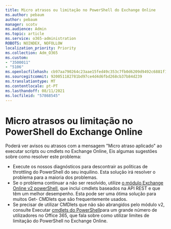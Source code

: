 ```yaml
---
title: Micro atrasos ou limitação no PowerShell do Exchange Online
ms.author: pebaum
author: pebaum
manager: scotv
ms.audience: Admin
ms.topic: article
ms.service: o365-administration
ROBOTS: NOINDEX, NOFOLLOW
localization_priority: Priority
ms.collection: Adm_O365
ms.custom:
- "3500011"
- "5106"
ms.openlocfilehash: cb97aa790264c23aae15fed49c353c7fb0d6209d9492c6881f1b1091fe80d7b8
ms.sourcegitcommit: 920051182781bd97ce4d4d6fbd268cb37b84d239
ms.translationtype: MT
ms.contentlocale: pt-PT
ms.lasthandoff: 08/11/2021
ms.locfileid: "57868545"
---
```

# <a name="micro-delays-or-throttling-in-exchange-online-powershell"></a>Micro atrasos ou limitação no PowerShell do Exchange Online

Poderá ver avisos ou atrasos com a mensagem "Micro atraso aplicado" ao executar scripts ou cmdlets no Exchange Online, Eis algumas sugestões sobre como resolver este problema:

- Execute os nossos diagnósticos para descontrair as políticas de throttling do PowerShell do seu inquilino. Esta solução irá resolver o problema para a maioria dos problemas.
- Se o problema continuar a não ser resolvido, utilize [o módulo Exchange Online v2 powerShell](https://docs.microsoft.com/powershell/exchange/exchange-online/exchange-online-powershell-v2/exchange-online-powershell-v2?view=exchange-ps&preserve-view=true), que inclui cmdlets baseados na API REST e que têm um melhor desempenho. Esta pode ser uma ótima solução para muitos Get- CMDlets que são frequentemente usados.
- Se precisar de utilizar CMDlets que não são abrangidos pelo módulo v2, consulte Executar [cmdlets do PowerShell](https://techcommunity.microsoft.com/t5/exchange-team-blog/updated-running-powershell-cmdlets-for-large-numbers-of-users-in/ba-p/1000628#)para um grande número de utilizadores no Office 365, que fala sobre como utilizar limites de limitação do PowerShell no Exchange Online.
